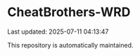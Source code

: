 # CheatBrothers-WRD

Last updated: 2025-07-11 04:13:47

This repository is automatically maintained.
